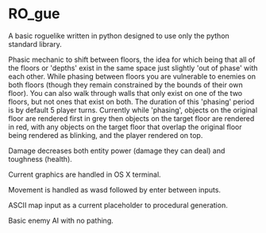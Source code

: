 # RO_gue

A basic roguelike written in python designed to use only the python standard library.

Phasic mechanic to shift between floors, the idea for which being that all of the floors or 'depths' exist in the same space just slightly 'out of phase' with each other. While phasing between floors you are vulnerable to enemies on both floors (though they remain constrained by the bounds of their own floor). You can also walk through walls that only exist on one of the two floors, but not ones that exist on both. The duration of this 'phasing' period is by default 5 player turns. Currently while 'phasing', objects on the original floor are rendered first in grey then objects on the target floor are rendered in red, with any objects on the target floor that overlap the original floor being rendered as blinking, and the player rendered on top.

Damage decreases both entity power (damage they can deal) and toughness (health).

Current graphics are handled in OS X terminal.

Movement is handled as wasd followed by enter between inputs.

ASCII map input as a current placeholder to procedural generation.

Basic enemy AI with no pathing.
